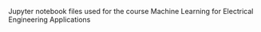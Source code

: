 Jupyter notebook files used for the course Machine Learning for Electrical Engineering Applications
